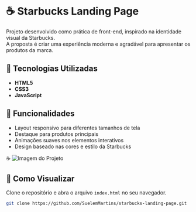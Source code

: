 # ☕ Starbucks Landing Page

Projeto desenvolvido como prática de front-end, inspirado na identidade visual da Starbucks.  
A proposta é criar uma experiência moderna e agradável para apresentar os produtos da marca.

## 🚀 Tecnologias Utilizadas
- **HTML5**
- **CSS3**
- **JavaScript**

## 🎨 Funcionalidades
- Layout responsivo para diferentes tamanhos de tela
- Destaque para produtos principais
- Animações suaves nos elementos interativos
- Design baseado nas cores e estilo da Starbucks

☕ ![Imagem do Projeto](./imagem-projeto.PNG)

## 📂 Como Visualizar
Clone o repositório e abra o arquivo `index.html` no seu navegador.

```bash
git clone https://github.com/SuelemMartins/starbucks-landing-page.git
